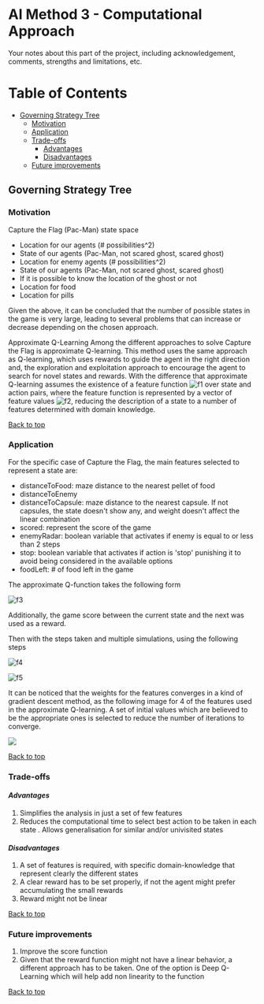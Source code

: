 # AI Method 3 - Computational Approach

Your notes about this part of the project, including acknowledgement, comments, strengths and limitations, etc.

# Table of Contents
- [Governing Strategy Tree](#governing-strategy-tree)
  * [Motivation](#motivation)
  * [Application](#application)
  * [Trade-offs](#trade-offs)     
     - [Advantages](#advantages)
     - [Disadvantages](#disadvantages)
  * [Future improvements](#future-improvements)

## Governing Strategy Tree  

### Motivation  

Capture the Flag (Pac-Man) state space
* Location for our agents (# possibilities^2)
* State of our agents (Pac-Man, not scared ghost, scared ghost)
* Location for enemy agents (# possibilities^2)
* State of our agents (Pac-Man, not scared ghost, scared ghost)
* If it is possible to know the location of the ghost or not 
* Location for food
* Location for pills

Given the above, it can be concluded that the number of possible states in the game is very large, leading to several problems that can increase or decrease depending on the chosen approach. 

Approximate Q-Learning
Among the different approaches to solve Capture the Flag is approximate Q-learning. This method uses the same approach as Q-learning, which uses rewards to guide the agent in the right direction and, the exploration and exploitation approach to encourage the agent to search for novel states and rewards. With the difference that approximate Q-learning assumes the existence of a feature function ![f1] over state and action pairs, where the feature function is represented by a vector of feature values ![f2], reducing the description of a state to a number of features determined with domain knowledge. 


[Back to top](#table-of-contents)

### Application  

For the specific case of Capture the Flag, the main features selected to represent a state are:
* distanceToFood: maze distance to the nearest pellet of food
* distanceToEnemy
* distanceToCapsule: maze distance to the nearest capsule. If not capsules, the state doesn't show any, and weight doesn't affect the linear combination
* scored: represent the score of the game 
* enemyRadar: boolean variable that activates if enemy is equal to or less than 2 steps
* stop: boolean variable that activates if action is 'stop' punishing it to avoid being considered in the available options
* foodLeft: # of food left in the game

The approximate Q-function takes the following form

![f3]

Additionally, the game score between the current state and the next was used as a reward.

Then with the steps taken and multiple simulations, using the following steps

![f4]

![f5]

It can be noticed that the weights for the features converges in a kind of gradient descent method, as the following image for 4 of the features used in the approximate Q-learning. A set of initial values which are believed to be the appropriate ones is selected to reduce the number of iterations to converge. 


[f1]: http://chart.apis.google.com/chart?cht=tx&chl=f(s,a) 
[f2]: http://chart.apis.google.com/chart?cht=tx&chl=f_1(s,a),f_2(s,a)\ldots,f_n(s,a)
[f3]: http://chart.apis.google.com/chart?cht=tx&chl=Q(s,a)=\sum_{n=1}^{\infty}f_i(s,a)w_i
[f4]: http://chart.apis.google.com/chart?cht=tx&chl=V(s)=w_1f_1(s)%2Bw_2f_2(s)%2B...%2Bw_nf_n(s)
[f5]: http://chart.apis.google.com/chart?cht=tx&chl=G(s,a)=w_1f_1(s,a)%2Bw_2f_2(s,a)%2B...%2Bw_nf_n(s,a)


![](https://i.imgur.com/Zhj0iHG.png)

[Back to top](#table-of-contents)

### Trade-offs  

#### *Advantages*  

1. Simplifies the analysis in just a set of few features
2. Reduces the computational time to select best action to be taken in each state
. Allows generalisation for similar and/or univisited states


#### *Disadvantages*

1. A set of features is required, with specific domain-knowledge that represent clearly the different states
2. A clear reward has to be set properly, if not the agent might prefer accumulating the small rewards
3. Reward might not be linear

[Back to top](#table-of-contents)

### Future improvements  

1. Improve the score function 
2. Given that the reward function might not have a linear behavior, a different approach has to be taken. One of the option is Deep Q-Learning which will help add non linearity to the function

[Back to top](#table-of-contents)
